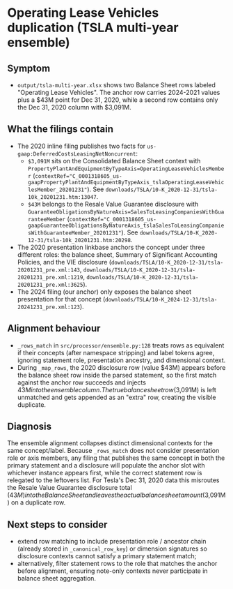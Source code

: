# Operating Lease Vehicles duplication (TSLA multi-year ensemble)

## Symptom
- `output/tsla-multi-year.xlsx` shows two Balance Sheet rows labeled "Operating Lease Vehicles". The anchor row carries 2024-2021 values plus a $43M point for Dec 31, 2020, while a second row contains only the Dec 31, 2020 column with $3,091M.

## What the filings contain
- The 2020 inline filing publishes two facts for `us-gaap:DeferredCostsLeasingNetNoncurrent`:
  - `$3,091M` sits on the Consolidated Balance Sheet context with `PropertyPlantAndEquipmentByTypeAxis=OperatingLeaseVehiclesMember` (`contextRef="C_0001318605_us-gaapPropertyPlantAndEquipmentByTypeAxis_tslaOperatingLeaseVehiclesMember_20201231"`). See `downloads/TSLA/10-K_2020-12-31/tsla-10k_20201231.htm:13047`.
  - `$43M` belongs to the Resale Value Guarantee disclosure with `GuaranteeObligationsByNatureAxis=SalesToLeasingCompaniesWithGuaranteeMember` (`contextRef="C_0001318605_us-gaapGuaranteeObligationsByNatureAxis_tslaSalesToLeasingCompaniesWithGuaranteeMember_20201231"`). See `downloads/TSLA/10-K_2020-12-31/tsla-10k_20201231.htm:20298`.
- The 2020 presentation linkbase anchors the concept under three different roles: the balance sheet, Summary of Significant Accounting Policies, and the VIE disclosure (`downloads/TSLA/10-K_2020-12-31/tsla-20201231_pre.xml:143`, `downloads/TSLA/10-K_2020-12-31/tsla-20201231_pre.xml:1219`, `downloads/TSLA/10-K_2020-12-31/tsla-20201231_pre.xml:3625`).
- The 2024 filing (our anchor) only exposes the balance sheet presentation for that concept (`downloads/TSLA/10-K_2024-12-31/tsla-20241231_pre.xml:123`).

## Alignment behaviour
- `_rows_match` in `src/processor/ensemble.py:128` treats rows as equivalent if their concepts (after namespace stripping) and label tokens agree, ignoring statement role, presentation ancestry, and dimensional context.
- During `_map_rows`, the 2020 disclosure row (value $43M) appears before the balance sheet row inside the parsed statement, so the first match against the anchor row succeeds and injects $43M into the ensemble column. The true balance sheet row ($3,091M) is left unmatched and gets appended as an "extra" row, creating the visible duplicate.

## Diagnosis
The ensemble alignment collapses distinct dimensional contexts for the same concept/label. Because `_rows_match` does not consider presentation role or axis members, any filing that publishes the same concept in both the primary statement and a disclosure will populate the anchor slot with whichever instance appears first, while the correct statement row is relegated to the leftovers list. For Tesla's Dec 31, 2020 data this misroutes the Resale Value Guarantee disclosure total ($43M) into the Balance Sheet and leaves the actual balance sheet amount ($3,091M) on a duplicate row.

## Next steps to consider
- extend row matching to include presentation role / ancestor chain (already stored in `_canonical_row_key`) or dimension signatures so disclosure contexts cannot satisfy a primary statement match;
- alternatively, filter statement rows to the role that matches the anchor before alignment, ensuring note-only contexts never participate in balance sheet aggregation.
